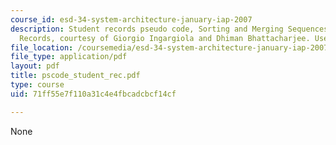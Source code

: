 ```yaml
---
course_id: esd-34-system-architecture-january-iap-2007
description: Student records pseudo code, Sorting and Merging Sequences of Student
  Records, courtesy of Giorgio Ingargiola and Dhiman Bhattacharjee. Used with permission.
file_location: /coursemedia/esd-34-system-architecture-january-iap-2007/71ff55e7f110a31c4e4fbcadcbcf14cf_pscode_student_rec.pdf
file_type: application/pdf
layout: pdf
title: pscode_student_rec.pdf
type: course
uid: 71ff55e7f110a31c4e4fbcadcbcf14cf

---
```

None